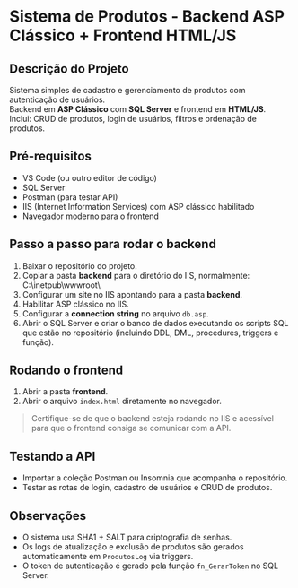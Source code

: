 
# Sistema de Produtos - Backend ASP Clássico + Frontend HTML/JS

## Descrição do Projeto
Sistema simples de cadastro e gerenciamento de produtos com autenticação de usuários.  
Backend em **ASP Clássico** com **SQL Server** e frontend em **HTML/JS**.  
Inclui: CRUD de produtos, login de usuários, filtros e ordenação de produtos.

## Pré-requisitos

- VS Code (ou outro editor de código)  
- SQL Server  
- Postman (para testar API)  
- IIS (Internet Information Services) com ASP clássico habilitado  
- Navegador moderno para o frontend  

## Passo a passo para rodar o backend

1. Baixar o repositório do projeto.  
2. Copiar a pasta **backend** para o diretório do IIS, normalmente:
   C:\inetpub\wwwroot\
3. Configurar um site no IIS apontando para a pasta **backend**.  
4. Habilitar ASP clássico no IIS.  
5. Configurar a **connection string** no arquivo `db.asp`.  
6. Abrir o SQL Server e criar o banco de dados executando os scripts SQL que estão no repositório (incluindo DDL, DML, procedures, triggers e função).  

## Rodando o frontend

1. Abrir a pasta **frontend**.  
2. Abrir o arquivo `index.html` diretamente no navegador.  

> Certifique-se de que o backend esteja rodando no IIS e acessível para que o frontend consiga se comunicar com a API.

## Testando a API

- Importar a coleção Postman ou Insomnia que acompanha o repositório.  
- Testar as rotas de login, cadastro de usuários e CRUD de produtos.  

## Observações

- O sistema usa SHA1 + SALT para criptografia de senhas.  
- Os logs de atualização e exclusão de produtos são gerados automaticamente em `ProdutosLog` via triggers.  
- O token de autenticação é gerado pela função `fn_GerarToken` no SQL Server.
